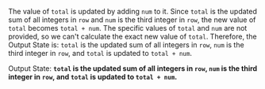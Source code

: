 The value of `total` is updated by adding `num` to it. Since `total` is the updated sum of all integers in `row` and `num` is the third integer in `row`, the new value of `total` becomes `total + num`. The specific values of `total` and `num` are not provided, so we can't calculate the exact new value of `total`. Therefore, the Output State is: `total` is the updated sum of all integers in `row`, `num` is the third integer in `row`, and `total` is updated to `total + num`.

Output State: **`total` is the updated sum of all integers in `row`, `num` is the third integer in `row`, and `total` is updated to `total + num`.**